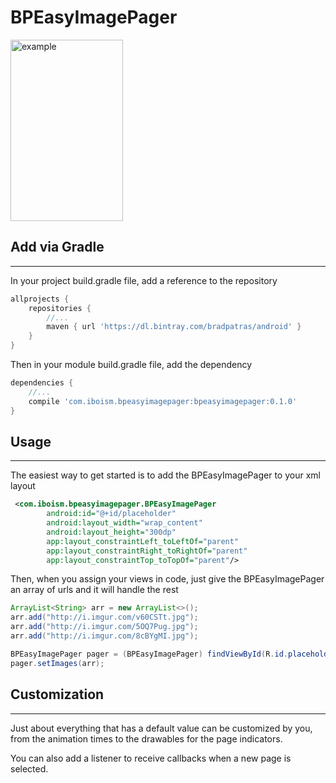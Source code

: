 # BPEasyImagePager
<img src="http://i.imgur.com/BztM14H.png" alt="example" width="180" height="290">

## Add via Gradle
***
In your project build.gradle file, add a reference to the repository
```groovy
allprojects {
	repositories {
		//...
		maven { url 'https://dl.bintray.com/bradpatras/android' }
	}
}
```


Then in your module build.gradle file, add the dependency 
```groovy
dependencies {
	//...
	compile 'com.iboism.bpeasyimagepager:bpeasyimagepager:0.1.0'
}
```

## Usage
***
The easiest way to get started is to add the BPEasyImagePager to your xml layout
```xml
 <com.iboism.bpeasyimagepager.BPEasyImagePager
        android:id="@+id/placeholder"
        android:layout_width="wrap_content"
        android:layout_height="300dp"
        app:layout_constraintLeft_toLeftOf="parent"
        app:layout_constraintRight_toRightOf="parent"
        app:layout_constraintTop_toTopOf="parent"/>
```
Then, when you assign your views in code, just give the BPEasyImagePager an array of urls and it will handle the rest
```java
ArrayList<String> arr = new ArrayList<>();
arr.add("http://i.imgur.com/v60CSTt.jpg");
arr.add("http://i.imgur.com/5OQ7Pug.jpg");
arr.add("http://i.imgur.com/8cBYgMI.jpg");

BPEasyImagePager pager = (BPEasyImagePager) findViewById(R.id.placeholder);
pager.setImages(arr);
```

## Customization
***
Just about everything that has a default value can be customized by you, from the animation times to the drawables for the page indicators. 

You can also add a listener to receive callbacks when a new page is selected.

